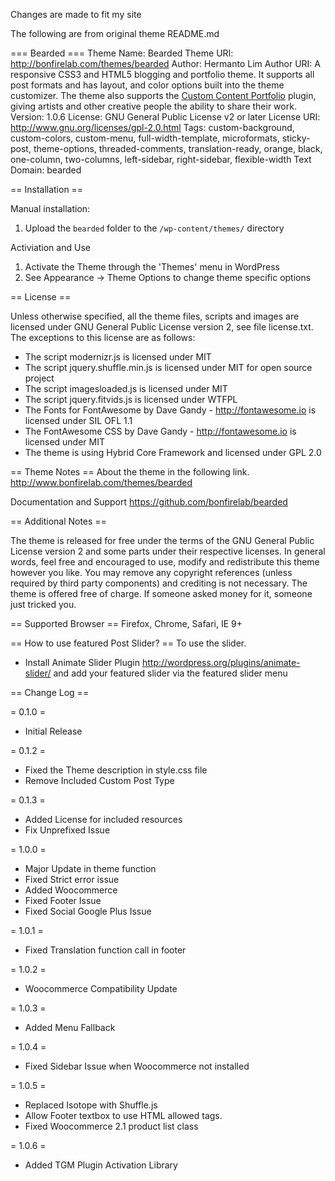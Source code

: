 Changes are made to fit my site


The following are from original theme README.md

=== Bearded ===
Theme Name: Bearded
Theme URI: http://bonfirelab.com/themes/bearded
Author: Hermanto Lim
Author URI: A responsive CSS3 and HTML5 blogging and portfolio theme.  It supports all post formats and has layout, and color options built into the theme customizer. The theme also supports the <a href="http://wordpress.org/extend/plugins/custom-content-portfolio">Custom Content Portfolio</a> plugin, giving artists and other creative people the ability to share their work.
Version: 1.0.6
License: GNU General Public License v2 or later
License URI: http://www.gnu.org/licenses/gpl-2.0.html
Tags: custom-background, custom-colors, custom-menu, full-width-template, microformats, sticky-post, theme-options, threaded-comments, translation-ready, orange, black, one-column, two-columns, left-sidebar, right-sidebar, flexible-width
Text Domain: bearded


== Installation ==

Manual installation:

1. Upload the `bearded` folder to the `/wp-content/themes/` directory

Activiation and Use

1. Activate the Theme through the 'Themes' menu in WordPress
2. See Appearance -> Theme Options to change theme specific options

== License ==

Unless otherwise specified, all the theme files, scripts and images
are licensed under GNU General Public License version 2, see file license.txt.
The exceptions to this license are as follows:
* The script modernizr.js is licensed under MIT
* The script jquery.shuffle.min.js is licensed under MIT for open source project
* The script imagesloaded.js is licensed under MIT
* The script jquery.fitvids.js is licensed under WTFPL
* The Fonts for FontAwesome by Dave Gandy - http://fontawesome.io is licensed under SIL OFL 1.1
* The FontAwesome CSS by Dave Gandy - http://fontawesome.io is licensed under MIT
* The theme is using Hybrid Core Framework and licensed under GPL 2.0

== Theme Notes ==
About the theme in the following link.
http://www.bonfirelab.com/themes/bearded

Documentation and Support
https://github.com/bonfirelab/bearded

== Additional Notes ==

The theme is released for free under the terms of the GNU General Public License version 2
and some parts under their respective licenses.
In general words, feel free and encouraged to use, modify and redistribute this theme however you like.
You may remove any copyright references (unless required by third party components) and crediting is not necessary.
The theme is offered free of charge. If someone asked money for it, someone just tricked you.

== Supported Browser ==
Firefox, Chrome, Safari, IE 9+

== How to use featured Post Slider? ==
To use the slider. 
* Install Animate Slider Plugin http://wordpress.org/plugins/animate-slider/ and add your featured slider via the featured slider menu

== Change Log ==

= 0.1.0 =
* Initial Release

= 0.1.2 =
* Fixed the Theme description in style.css file
* Remove Included Custom Post Type

= 0.1.3 =
* Added License for included resources
* Fix Unprefixed Issue

= 1.0.0 =
* Major Update in theme function
* Fixed Strict error issue
* Added Woocommerce
* Fixed Footer Issue
* Fixed Social Google Plus Issue

= 1.0.1 =
* Fixed Translation function call in footer

= 1.0.2 =
* Woocommerce Compatibility Update

= 1.0.3 =
* Added Menu Fallback

= 1.0.4 =
* Fixed Sidebar Issue when Woocommerce not installed

= 1.0.5 =
* Replaced Isotope with Shuffle.js
* Allow Footer textbox to use HTML allowed tags.
* Fixed Woocommerce 2.1 product list class

= 1.0.6 =
* Added TGM Plugin Activation Library

